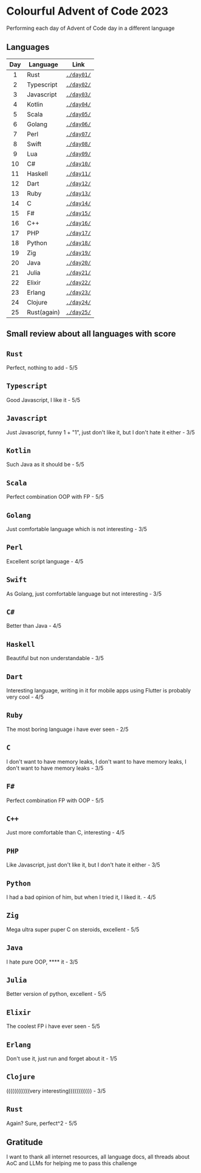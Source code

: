 # Colourful Advent of Code 2023

Performing each day of Advent of Code day in a different language

## Languages

| Day | Language    | Link                 |
| :-: | ----------- | -------------------- |
|  1  | Rust        | [`./day01/`](/day01) |
|  2  | Typescript  | [`./day02/`](/day02) |
|  3  | Javascript  | [`./day03/`](/day03) |
|  4  | Kotlin      | [`./day04/`](/day04) |
|  5  | Scala       | [`./day05/`](/day05) |
|  6  | Golang      | [`./day06/`](/day06) |
|  7  | Perl        | [`./day07/`](/day07) |
|  8  | Swift       | [`./day08/`](/day08) |
|  9  | Lua         | [`./day09/`](/day09) |
| 10  | C#          | [`./day10/`](/day10) |
| 11  | Haskell     | [`./day11/`](/day11) |
| 12  | Dart        | [`./day12/`](/day12) |
| 13  | Ruby        | [`./day13/`](/day13) |
| 14  | C           | [`./day14/`](/day14) |
| 15  | F#          | [`./day15/`](/day15) |
| 16  | C++         | [`./day16/`](/day16) |
| 17  | PHP         | [`./day17/`](/day17) |
| 18  | Python      | [`./day18/`](/day18) |
| 19  | Zig         | [`./day19/`](/day19) |
| 20  | Java        | [`./day20/`](/day20) |
| 21  | Julia       | [`./day21/`](/day21) |
| 22  | Elixir      | [`./day22/`](/day22) |
| 23  | Erlang      | [`./day23/`](/day23) |
| 24  | Clojure     | [`./day24/`](/day24) |
| 25  | Rust(again) | [`./day25/`](/day25) |

## Small review about all languages with score

## `Rust`

Perfect, nothing to add - 5/5

## `Typescript`

Good Javascript, I like it - 5/5

## `Javascript`

Just Javascript, funny 1 + "1", just don't like it, but I don't hate it either - 3/5

## `Kotlin`

Such Java as it should be - 5/5

## `Scala`

Perfect combination OOP with FP - 5/5

## `Golang`

Just comfortable language which is not interesting - 3/5

## `Perl`

Excellent script language - 4/5

## `Swift`

As Golang, just comfortable language but not interesting - 3/5

## `C#`

Better than Java - 4/5

## `Haskell`

Beautiful but non understandable - 3/5

## `Dart`

Interesting language, writing in it for mobile apps using Flutter is probably very cool - 4/5

## `Ruby`

The most boring language i have ever seen - 2/5

## `C`

I don't want to have memory leaks, I don't want to have memory leaks, I don't want to have memory leaks - 3/5

## `F#`

Perfect combination FP with OOP - 5/5

## `C++`

Just more comfortable than C, interesting - 4/5

## `PHP`

Like Javascript, just don't like it, but I don't hate it either - 3/5

## `Python`

I had a bad opinion of him, but when I tried it, I liked it. - 4/5

## `Zig`

Mega ultra super puper C on steroids, excellent - 5/5

## `Java`

I hate pure OOP, \*\*\*\* it - 3/5

## `Julia`

Better version of python, excellent - 5/5

## `Elixir`

The coolest FP i have ever seen - 5/5

## `Erlang`

Don't use it, just run and forget about it - 1/5

## `Clojure`

((((((((((((very interesting)))))))))))) - 3/5

## `Rust`

Again? Sure, perfect^2 - 5/5

## Gratitude

I want to thank all internet resources, all language docs, all threads about AoC and LLMs for helping me to pass this challenge
